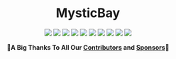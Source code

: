 <h1 align="center">MysticBay</h1>

<p align="center">
    <a href="http://laravel.com"><img src="https://img.shields.io/badge/Laravel-11-brightgreen" /></a> 
    <a href="http://laravel.com"><img src="https://img.shields.io/github/downloads/ToastyToast25/xPlayer/total" /></a> 
    <a href="http://laravel.com"><img src="https://img.shields.io/github/repo-size/ToastyToast25/xPlayer" /></a> 
    <a href="http://laravel.com"><img src="https://img.shields.io/npm/v/laravel-vite-plugin?registry_uri=https%3A%2F%2Fregistry.npmjs.com" /></a> 
    <a href="https://github.com/HDInnovations/UNIT3D-Community-Edition/actions/workflows/lint.yml/badge.svg?branch=master"><img src="https://github.com/HDInnovations/UNIT3D-Community-Edition/actions/workflows/lint.yml/badge.svg?branch=master" /></a>
    <a href="https://github.com/HDInnovations/UNIT3D-Community-Edition/actions/workflows/phpunit-test.yml/badge.svg?branch=master"><img src="https://github.com/HDInnovations/UNIT3D-Community-Edition/actions/workflows/phpunit-test.yml/badge.svg?branch=master" /></a>
    <a href="https://github.com/HDInnovations/UNIT3D-Community-Edition/actions/workflows/compile-assets-test.yml/badge.svg?branch=master"><img src="https://github.com/HDInnovations/UNIT3D-Community-Edition/actions/workflows/compile-assets-test.yml/badge.svg?branch=master" /></a>
    <a href="https://github.com/HDInnovations/UNIT3D-Community-Edition/actions/workflows/larastan.yml/badge.svg?branch=master"><img src="https://github.com/HDInnovations/UNIT3D-Community-Edition/actions/workflows/larastan.yml/badge.svg?branch=master" /></a>
    <a href="https://github.com/HDInnovations/UNIT3D-Community-Edition/actions/workflows/prettier-blade.yml/badge.svg?branch=master"><img src="https://github.com/HDInnovations/UNIT3D-Community-Edition/actions/workflows/prettier-blade.yml/badge.svg?branch=master" /></a> 
    <a href="https://polar.sh/HDInnovations"><img src="https://polar.sh/embed/seeks-funding-shield.svg?org=HDInnovations" /></a>
</p>

<p align="center">
    🎉<b>A Big Thanks To All Our <a href="https://github.com/ToastyToast25/xPlayer/graphs/contributors">Contributors</a> and <a href="https://polar.sh/HDInnovations/subscriptions">Sponsors</a></b>🎉
</p>
